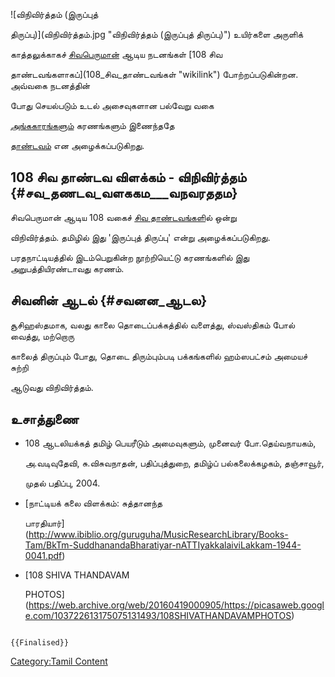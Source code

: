 ![விநிவிர்த்தம் (இருப்புத்
திருப்பு)](விநிவிர்த்தம்.jpg "விநிவிர்த்தம் (இருப்புத் திருப்பு)") உயிர்களை அருளிக்
காத்தலுக்காகச் [சிவபெருமான்](சிவன் "wikilink") ஆடிய நடனங்கள் [108 சிவ
தாண்டவங்களாகப்](108_சிவ_தாண்டவங்கள் "wikilink") போற்றப்படுகின்றன. அவ்வகை நடனத்தின்
போது செயல்படும் உடல் அசைவுகளான பல்வேறு வகை
[அங்ககாரங்களும்](32_அங்கஹாரங்கள் "wikilink") கரணங்களும் இணைந்ததே
[தாண்டவம்](தாண்டவம்,_லாஸ்யம் "wikilink") என அழைக்கப்படுகிறது.

## 108 சிவ தாண்டவ விளக்கம் - விநிவிர்த்தம் {#சவ_தணடவ_வளககம___வநவரததம}

சிவபெருமான் ஆடிய 108 வகைச் [சிவ தாண்டவங்கள](சிவ_தாண்டவங்கள் "wikilink")ில் ஒன்று
விநிவிர்த்தம். தமிழில் இது \'இருப்புத் திருப்பு\' என்று அழைக்கப்படுகிறது.
பரதநாட்டியத்தில் இடம்பெறுகின்ற நூற்றியெட்டு கரணங்களில் இது அறுபத்தியிரண்டாவது கரணம்.

## சிவனின் ஆடல் {#சவனன_ஆடல}

சூசிஹஸ்தமாக, வலது காலை தொடைப்பக்கத்தில் வளைத்து, ஸ்வஸ்திகம் போல் வைத்து, மற்றொரு
காலைத் திருப்பும் போது, தொடை திரும்பும்படி பக்கங்களில் ஹம்ஸபட்சம் அமையச் சுற்றி
ஆடுவது விநிவிர்த்தம்.

## உசாத்துணை

-   108 ஆடலியக்கத் தமிழ் பெயரீடும் அமைவுகளும், முனைவர் போ.தெய்வநாயகம்,
    அ.வடிவுதேவி, சு.விசுவநாதன், பதிப்புத்துறை, தமிழ்ப் பல்கலைக்கழகம், தஞ்சாவூர்,
    முதல் பதிப்பு, 2004.
-   [நாட்டியக் கலை விளக்கம்: சுத்தானந்த
    பாரதியார்](http://www.ibiblio.org/guruguha/MusicResearchLibrary/Books-Tam/BkTm-SuddhanandaBharatiyar-nATTIyakkalaiviLakkam-1944-0041.pdf)
-   [108 SHIVA THANDAVAM
    PHOTOS](https://web.archive.org/web/20160419000905/https://picasaweb.google.com/103722613175075131493/108SHIVATHANDAVAMPHOTOS)

```{=mediawiki}
{{Finalised}}
```
[Category:Tamil Content](Category:Tamil_Content "wikilink")

